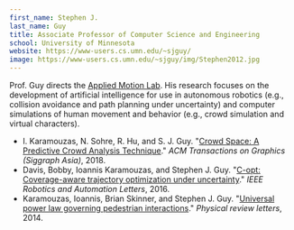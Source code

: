 ```yaml
---
first_name: Stephen J.
last_name: Guy
title: Associate Professor of Computer Science and Engineering
school: University of Minnesota
website: https://www-users.cs.umn.edu/~sjguy/
image: https://www-users.cs.umn.edu/~sjguy/img/Stephen2012.jpg
---
```

Prof. Guy directs the [Applied Motion Lab](http://motion.cs.umn.edu). His research focuses on the development of artificial intelligence for use in autonomous robotics (e.g., collision avoidance and path planning under uncertainty) and computer simulations of human movement and behavior (e.g., crowd simulation and virtual characters).
- I. Karamouzas, N. Sohre, R. Hu, and S. J. Guy. "[Crowd Space: A Predictive Crowd Analysis Technique](https://people.computing.clemson.edu/~ioannis/implicit-crowds/)." _ACM Transactions on Graphics (Siggraph Asia)_, 2018.
- Davis, Bobby, Ioannis Karamouzas, and Stephen J. Guy. "[C-opt: Coverage-aware trajectory optimization under uncertainty](https://ieeexplore.ieee.org/stamp/stamp.jsp?arnumber=7407311)." _IEEE Robotics and Automation Letters_, 2016.
- Karamouzas, Ioannis, Brian Skinner, and Stephen J. Guy. "[Universal power law governing pedestrian interactions](https://journals.aps.org/prl/pdf/10.1103/PhysRevLett.113.238701)." _Physical review letters_, 2014.
